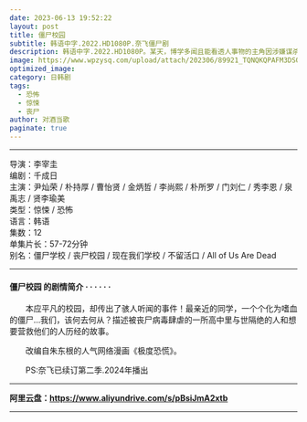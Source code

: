 ```yaml
---
date: 2023-06-13 19:52:22
layout: post
title: 僵尸校园
subtitle: 韩语中字.2022.HD1080P.奈飞僵尸剧
description: 韩语中字.2022.HD1080P。某天，博学多闻且能看透人事物的主角因涉嫌谋杀而被带到警局所展开的故事...
image: https://www.wpzysq.com/upload/attach/202306/89921_TQNQKQPAFM3DSQQ.png
optimized_image: 
category: 日韩剧
tags:
  - 恐怖
  - 惊悚
  - 丧尸
author: 对酒当歌
paginate: true
---
```


---

导演：李宰圭  
编剧：千成日  
主演：尹灿荣 / 朴持厚 / 曹怡贤 / 金炳哲 / 李尚熙 / 朴所罗 / 门刘仁 / 秀李恩 / 泉禹志 / 贤李瑜美  
类型：惊悚 / 恐怖  
语言：韩语  
集数：12  
单集片长：57-72分钟  
别名：僵尸学校 / 丧尸校园 / 现在我们学校 / 不留活口 / All of Us Are Dead  

---

#### 僵尸校园 的剧情简介 · · · · · ·

　　本应平凡的校园，却传出了骇人听闻的事件！最亲近的同学，一个个化为嗜血的僵尸…我们，该何去何从？描述被丧尸病毒肆虐的一所高中里与世隔绝的人和想要营救他们的人历经的故事。

　　改编自朱东根的人气网络漫画《极度恐慌》。

　　PS:奈飞已续订第二季.2024年播出

---

**阿里云盘：<https://www.aliyundrive.com/s/pBsiJmA2xtb>**

---

